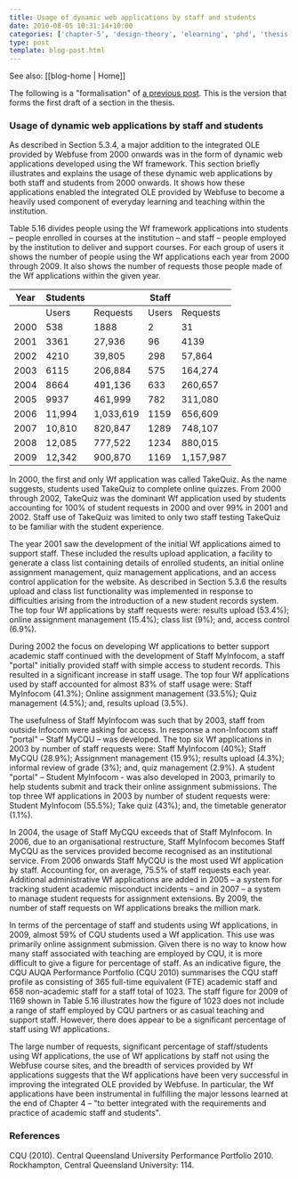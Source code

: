```yaml
---
title: Usage of dynamic web applications by staff and students
date: 2010-08-05 10:31:14+10:00
categories: ['chapter-5', 'design-theory', 'elearning', 'phd', 'thesis', 'webfuse']
type: post
template: blog-post.html
---
```


See also: [[blog-home | Home]]

The following is a "formalisation" of [a previous post](/blog2/2010/08/04/usage-of-wf-applications/). This is the version that forms the first draft of a section in the thesis.

### Usage of dynamic web applications by staff and students

As described in Section 5.3.4, a major addition to the integrated OLE provided by Webfuse from 2000 onwards was in the form of dynamic web applications developed using the Wf framework. This section briefly illustrates and explains the usage of these dynamic web applications by both staff and students from 2000 onwards. It shows how these applications enabled the integrated OLE provided by Webfuse to become a heavily used component of everyday learning and teaching within the institution.

Table 5.16 divides people using the Wf framework applications into students – people enrolled in courses at the institution – and staff – people employed by the institution to deliver and support courses. For each group of users it shows the number of people using the Wf applications each year from 2000 through 2009. It also shows the number of requests those people made of the Wf applications within the given year.

| Year | Students |  | Staff |  |
| --- | --- | --- | --- | --- |
|   | Users | Requests | Users | Requests |
| 2000 | 538 | 1888 | 2 | 31 |
| 2001 | 3361 | 27,936 | 96 | 4139 |
| 2002 | 4210 | 39,805 | 298 | 57,864 |
| 2003 | 6115 | 206,884 | 575 | 164,274 |
| 2004 | 8664 | 491,136 | 633 | 260,657 |
| 2005 | 9937 | 461,999 | 782 | 311,080 |
| 2006 | 11,994 | 1,033,619 | 1159 | 656,609 |
| 2007 | 10,810 | 820,847 | 1289 | 748,107 |
| 2008 | 12,085 | 777,522 | 1234 | 880,015 |
| 2009 | 12,342 | 900,870 | 1169 | 1,157,987 |

In 2000, the first and only Wf application was called TakeQuiz. As the name suggests, students used TakeQuiz to complete online quizzes. From 2000 through 2002, TakeQuiz was the dominant Wf application used by students accounting for 100% of student requests in 2000 and over 99% in 2001 and 2002. Staff use of TakeQuiz was limited to only two staff testing TakeQuiz to be familiar with the student experience.

The year 2001 saw the development of the initial Wf applications aimed to support staff. These included the results upload application, a facility to generate a class list containing details of enrolled students, an initial online assignment management, quiz management applications, and an access control application for the website. As described in Section 5.3.6 the results upload and class list functionality was implemented in response to difficulties arising from the introduction of a new student records system. The top four Wf applications by staff requests were: results upload (53.4%); online assignment management (15.4%); class list (9%); and, access control (6.9%).

During 2002 the focus on developing Wf applications to better support academic staff continued with the development of Staff MyInfocom, a staff "portal" initially provided staff with simple access to student records. This resulted in a significant increase in staff usage. The top four Wf applications used by staff accounted for almost 83% of staff usage were: Staff MyInfocom (41.3%); Online assignment management (33.5%); Quiz management (4.5%); and, results upload (3.5%).

The usefulness of Staff MyInfocom was such that by 2003, staff from outside Infocom were asking for access. In response a non-Infocom staff "portal" – Staff MyCQU – was developed. The top six Wf applications in 2003 by number of staff requests were: Staff MyInfocom (40%); Staff MyCQU (28.9%); Assignment management (15.9%); results upload (4.3%); informal review of grade (3%); and, quiz management (2.9%). A student "portal" – Student MyInfocom - was also developed in 2003, primarily to help students submit and track their online assignment submissions. The top three Wf applications in 2003 by number of student requests were: Student MyInfocom (55.5%); Take quiz (43%); and, the timetable generator (1.1%).

In 2004, the usage of Staff MyCQU exceeds that of Staff MyInfocom. In 2006, due to an organisational restructure, Staff MyInfocom becomes Staff MyCQU as the services provided become recognised as an institutional service. From 2006 onwards Staff MyCQU is the most used Wf application by staff. Accounting for, on average, 75.5% of staff requests each year. Additional administrative Wf applications are added in 2005 – a system for tracking student academic misconduct incidents – and in 2007 – a system to manage student requests for assignment extensions. By 2009, the number of staff requests on Wf applications breaks the million mark.

In terms of the percentage of staff and students using Wf applications, in 2009, almost 59% of CQU students used a Wf application. This use was primarily online assignment submission. Given there is no way to know how many staff associated with teaching are employed by CQU, it is more difficult to give a figure for percentage of staff. As an indicative figure, the CQU AUQA Performance Portfolio (CQU 2010) summarises the CQU staff profile as consisting of 365 full-time equivalent (FTE) academic staff and 658 non-academic staff for a staff total of 1023. The staff figure for 2009 of 1169 shown in Table 5.16 illustrates how the figure of 1023 does not include a range of staff employed by CQU partners or as casual teaching and support staff. However, there does appear to be a significant percentage of staff using Wf applications.

The large number of requests, significant percentage of staff/students using Wf applications, the use of Wf applications by staff not using the Webfuse course sites, and the breadth of services provided by Wf applications suggests that the Wf applications have been very successful in improving the integrated OLE provided by Webfuse. In particular, the Wf applications have been instrumental in fulfilling the major lessons learned at the end of Chapter 4 – "to better integrated with the requirements and practice of academic staff and students".

### References

CQU (2010). Central Queensland University Performance Portfolio 2010. Rockhampton, Central Queensland University: 114.